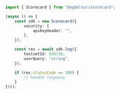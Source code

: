 <!-- Start SDK Example Usage -->


```typescript
import { Scorecard } from "@egdeltur/scorecard";

(async () => {
    const sdk = new Scorecard({
        security: {
            apiKeyHeader: "",
        },
    });

    const res = await sdk.log({
        testsetId: 659738,
        userQuery: "string",
    });

    if (res.statusCode == 200) {
        // handle response
    }
})();

```
<!-- End SDK Example Usage -->
